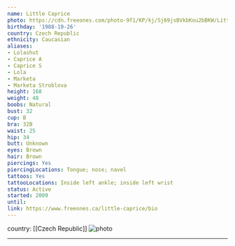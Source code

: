 ```yaml
---
name: Little Caprice
photo: https://cdn.freeones.com/photo-9f1/KP/kj/Sj69jsBVkbKou2bBKW/Little-Caprice-avatar-001_teaser.jpg?c=1566563693
birthday: '1988-10-26'
country: Czech Republic
ethnicity: Caucasian
aliases:
- Lolashut
- Caprice A
- Caprice S
- Lola
- Marketa
- Marketa Stroblova
height: 168
weight: 48
boobs: Natural
bust: 32
cup: B
bra: 32B
waist: 25
hip: 34
butt: Unknown
eyes: Brown
hair: Brown
piercings: Yes
piercingLocations: Tongue; nose; navel
tattoos: Yes
tattooLocations: Inside left ankle; inside left wrist
status: Active
started: 2009
until:
link: https://www.freeones.ca/little-caprice/bio
---
```

country: [[Czech Republic]]
![photo](https://cdn.freeones.com/photo-9f1/KP/kj/Sj69jsBVkbKou2bBKW/Little-Caprice-avatar-001_teaser.jpg?c=1566563693)
***

